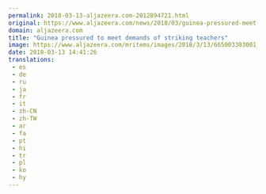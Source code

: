 ```yaml
---
permalink: 2018-03-13-aljazeera.com-2012894721.html
original: https://www.aljazeera.com/news/2018/03/guinea-pressured-meet-demands-striking-teachers-180313142227040.html
domain: aljazeera.com
title: "Guinea pressured to meet demands of striking teachers"
image: https://www.aljazeera.com/mritems/images/2018/3/13/665003303001_5750438845001_5750379788001-th.jpg
date: 2018-03-13 14:41:26
translations: 
 - es
 - de
 - ru
 - ja
 - fr
 - it
 - zh-CN
 - zh-TW
 - ar
 - fa
 - pt
 - hi
 - tr
 - pl
 - ko
 - hy
---
```


